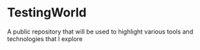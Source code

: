 # TestingWorld
A public repository that will be used to highlight various tools and technologies that I explore
